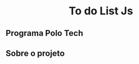 <h1 style="text-align:center"> To do List Js </h1>

<h2> Programa Polo Tech </h2> 

<h2> Sobre o projeto </h2> 

